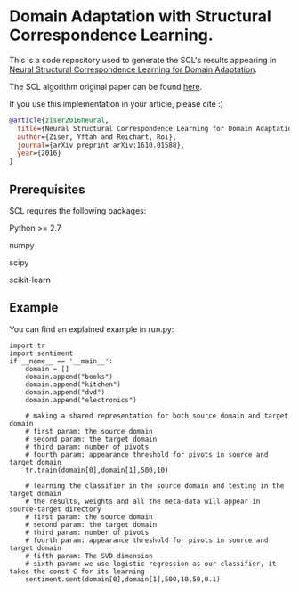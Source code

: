 # Domain Adaptation with Structural Correspondence Learning.
This is a code repository used to generate the SCL's results appearing in [Neural Structural Correspondence Learning for Domain Adaptation](https://www.aclweb.org/anthology/K/K17/K17-1040.pdf).

The SCL algorithm original paper can be found [here](http://john.blitzer.com/papers/emnlp06.pdf).

If you use this implementation in your article, please cite :)
```bib
@article{ziser2016neural,
  title={Neural Structural Correspondence Learning for Domain Adaptation},
  author={Ziser, Yftah and Reichart, Roi},
  journal={arXiv preprint arXiv:1610.01588},
  year={2016}
}
```
## Prerequisites
SCL requires the following packages:

Python >= 2.7

numpy

scipy

scikit-learn

## Example
You can find an explained example in run.py: 

```
import tr
import sentiment
if __name__ == '__main__':
    domain = []
    domain.append("books")
    domain.append("kitchen")
    domain.append("dvd")
    domain.append("electronics")

    # making a shared representation for both source domain and target domain
    # first param: the source domain
    # second param: the target domain
    # third param: number of pivots
    # fourth param: appearance threshold for pivots in source and target domain
    tr.train(domain[0],domain[1],500,10)

    # learning the classifier in the source domain and testing in the target domain
    # the results, weights and all the meta-data will appear in source-target directory
    # first param: the source domain
    # second param: the target domain
    # third param: number of pivots
    # fourth param: appearance threshold for pivots in source and target domain
    # fifth param: The SVD dimension
    # sixth param: we use logistic regression as our classifier, it takes the const C for its learning
    sentiment.sent(domain[0],domain[1],500,10,50,0.1)
```
